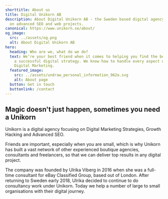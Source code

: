 ```yaml
---
shorttitle: About us
title: Digital Unikorn AB
description: About Digital Unikorn AB - the Sweden based digital agency focusing
  on advanced SEO and web projects.
canonical: https://www.unikorn.se/about/
og_image:
  src: ../assets/og.png
  alt: About Digital Unikorn AB
hero:
  heading: Who are we, what do we do?
  text: We’re your best friend when it comes to helping you find the best path to
    a successful digital strategy. We know how to handle every aspect of your
    Digital Marketing.
  featured_image:
    src: ../assets/undraw_personal_information_962o.svg
    alt: About page
  button: Get in touch
  buttonlink: /contact
---
```

## Magic doesn't just happen, sometimes you need a Unikorn

Unikorn is a digital agency focusing on Digital Marketing Strategies, Growth Hacking and Advanced SEO.

Friends are important, especially when you are small, which is why Unikorn has built a vast network of other experienced boutique agencies, consultants and freelancers, so that we can deliver top results in any digital project.

The company was founded by Ulrika Viberg in 2016 when she was a full-time consultant for eBay Classified Group, based out of London. After returning to Sweden early 2018, Ulrika decided to continue to do consultancy work under Unikorn. Today we help a number of large to small organisations with their digital journey.